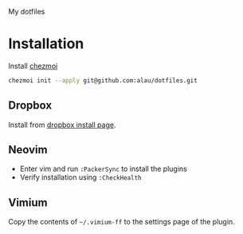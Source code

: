 My dotfiles

# Installation

Install [chezmoi](https://www.chezmoi.io/install/)

```zsh
chezmoi init --apply git@github.com:alau/dotfiles.git
```

## Dropbox

Install from [dropbox install page](https://www.dropbox.com/install-linux).

## Neovim

* Enter vim and run `:PackerSync` to install the plugins
* Verify installation using `:CheckHealth`

## Vimium

Copy the contents of `~/.vimium-ff` to the settings page of the plugin.

